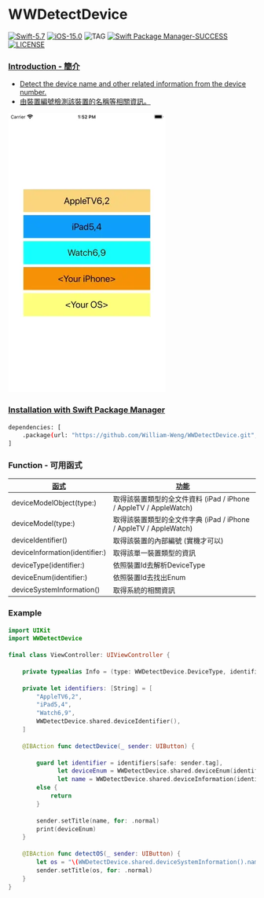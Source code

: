 # WWDetectDevice
[![Swift-5.7](https://img.shields.io/badge/Swift-5.7-orange.svg?style=flat)](https://developer.apple.com/swift/) [![iOS-15.0](https://img.shields.io/badge/iOS-15.0-pink.svg?style=flat)](https://developer.apple.com/swift/) ![TAG](https://img.shields.io/github/v/tag/William-Weng/WWDetectDevice) [![Swift Package Manager-SUCCESS](https://img.shields.io/badge/Swift_Package_Manager-SUCCESS-blue.svg?style=flat)](https://developer.apple.com/swift/) [![LICENSE](https://img.shields.io/badge/LICENSE-MIT-yellow.svg?style=flat)](https://developer.apple.com/swift/)

### [Introduction - 簡介](https://swiftpackageindex.com/William-Weng)
- [Detect the device name and other related information from the device number.](https://www.theiphonewiki.com/wiki/Models)
- [由裝置編號檢測該裝置的名稱等相關資訊。](https://iosref.com/)

![](./Example.webp)

### [Installation with Swift Package Manager](https://medium.com/彼得潘的-swift-ios-app-開發問題解答集/使用-spm-安裝第三方套件-xcode-11-新功能-2c4ffcf85b4b)

```bash
dependencies: [
    .package(url: "https://github.com/William-Weng/WWDetectDevice.git", .upToNextMajor(from: "1.3.4"))
]
```

### Function - 可用函式
|[函式](https://everymac.com/ultimate-mac-lookup/?search_keywords=iPhone16,1)|[功能](https://useyourloaf.com/blog/iphone-16-screen-sizes/)|
|-|-|
|deviceModelObject(type:)|取得該裝置類型的全文件資料 (iPad / iPhone / AppleTV / AppleWatch)|
|deviceModel(type:)|取得該裝置類型的全文件字典 (iPad / iPhone / AppleTV / AppleWatch)|
|deviceIdentifier()|取得該裝置的內部編號 (實機才可以)|
|deviceInformation(identifier:)|取得該單一裝置類型的資訊|
|deviceType(identifier:)|依照裝置Id去解析DeviceType|
|deviceEnum(identifier:)|依照裝置Id去找出Enum|
|deviceSystemInformation()|取得系統的相關資訊|

### Example
```swift
import UIKit
import WWDetectDevice

final class ViewController: UIViewController {

    private typealias Info = (type: WWDetectDevice.DeviceType, identifier: String)
    
    private let identifiers: [String] = [
        "AppleTV6,2",
        "iPad5,4",
        "Watch6,9",
        WWDetectDevice.shared.deviceIdentifier(),
    ]
    
    @IBAction func detectDevice(_ sender: UIButton) {
        
        guard let identifier = identifiers[safe: sender.tag],
              let deviceEnum = WWDetectDevice.shared.deviceEnum(identifier: identifier),
              let name = WWDetectDevice.shared.deviceInformation(identifier: identifier)["name"] as? String
        else {
            return
        }
        
        sender.setTitle(name, for: .normal)
        print(deviceEnum)
    }
    
    @IBAction func detectOS(_ sender: UIButton) {
        let os = "\(WWDetectDevice.shared.deviceSystemInformation().name) \(WWDetectDevice.shared.deviceSystemInformation().version)"
        sender.setTitle(os, for: .normal)
    }
}
```
